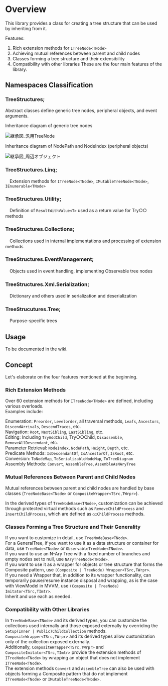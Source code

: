 # Overview

This library provides a class for creating a tree structure that can be used by inheriting from it.

Features:

1. Rich extension methods for `ITreeNode<TNode>`
1. Achieving mutual references between parent and child nodes
1. Classes forming a tree structure and their extensibility
1. Compatibility with other libraries
These are the four main features of the library.

## Namespaces Classification

### TreeStructures;
Abstract classes define generic tree nodes, peripheral objects, and event arguments.

Inheritance diagram of generic tree nodes

![継承図_汎用TreeNode](https://github.com/Houzkin/TreeStructure/assets/12586097/f92aca9b-a8c1-4f18-998c-4c10da68e8ea)

Inheritance diagram of NodePath and NodeIndex (peripheral objects)

![継承図_周辺オブジェクト](https://github.com/Houzkin/TreeStructure/assets/12586097/9f17c735-3e0e-40dc-b374-d4d6b380b03a)

### TreeStructures.Linq;
　Extension methods for `ITreeNode<TNode>`, `IMutableTreeNode<TNode>`, `IEnumerable<TNode>`
### TreeStructures.Utility;
　Definition of `ResultWithValue<T>` used as a return value for Try○○ methods
### TreeStructures.Collections;
　Collections used in internal implementations and processing of extension methods
### TreeStructures.EventManagement;
　Objects used in event handling, implementing Observable tree nodes
### TreeStructures.Xml.Serialization;
　Dictionary and others used in serialization and deserialization
### TreeStrucutures.Tree;
　Purpose-specific trees
 
## Usage
To be documented in the wiki.

## Concept
Let's elaborate on the four features mentioned at the beginning.

### Rich Extension Methods
Over 60 extension methods for `ITreeNode<TNode>` are defined, including various overloads.    
Examples include:

Enumeration: `Preorder`, `Levelorder`, all traversal methods, `Leafs`, `Ancestors`, `DiscendArrivals`, `DescendTraces`, etc.  
Navigation: `Root`, `NextSibling`, `LastSibling`, etc.   
Editing: Including `TryAddChild`, Try○○Child, `Disassemble`, `RemoveAllDescendant`, etc.  
Parameter Retrieval: `NodeIndex`, `NodePath`, `Height`, `Depth`, etc.  
Predicate Methods: `IsDescendantOf`, `IsAncestorOf`, `IsRoot`, etc.  
Conversion: `ToNodeMap`, `ToSerializableNodeMap`, `ToTreeDiagram`  
Assembly Methods: `Convert`, `AssembleTree`, `AssembleAsNAryTree`

### Mutual References Between Parent and Child Nodes
Mutual references between parent and child nodes are handled by base classes (`TreeNodeBase<TNode>` or `CompositeWrapper<TSrc,TWrpr>`). 

In the derived types of `TreeNodeBase<TNode>`, customization can be achieved through protected virtual methods such as `RemoveChildProcess` and `InsertChildProcess`, which are defined as `○○ChildProcess` methods.

### Classes Forming a Tree Structure and Their Generality
If you want to customize in detail, use `TreeNodeBase<TNode>`.   
For a GeneralTree, if you want to use it as a data structure or container for data, use `TreeNode<TNode>` or `ObservableTreeNode<TNode>`.   
If you want to use an N-Ary Tree with a fixed number of branches and empty nodes set to null, use `NAryTreeNode<TNode>`.   
If you want to use it as a wrapper for objects or tree structure that forms the Composite pattern, use `(Composite | TreeNode) Wrapper<TSrc,TWrpr>`.   
If you need a Wrapper that, in addition to its wrapper functionality, can temporarily pause/resume instance disposal and wrapping, as is the case with ViewModel in MVVM, use `(Composite | TreeNode) Imitator<TSrc,TImtr>`.   
Inherit and use each as needed.

### Compatibility with Other Libraries
In `TreeNodeBase<TNode>` and its derived types, you can customize the collections used internally and those exposed externally by overriding the `Setup(Inner | Public)ChildCollection` methods.  
`CompositeWrapper<TSrc,TWrpr>` and its derived types allow customization only of the collection exposed externally.   
Additionally, `CompositeWrapper<TSrc,TWrpr>` and `CompositeImitator<TSrc,TImtr>` provide the extension methods of `ITreeNode<TNode>` by wrapping an object that does not implement `ITreeNode<TNode>`.  
The extension methods `Convert` and `AssembleTree` can also be used with objects forming a Composite pattern that do not implement `ITreeNode<TNode>` or `IMutableTreeNode<TNode>`.

